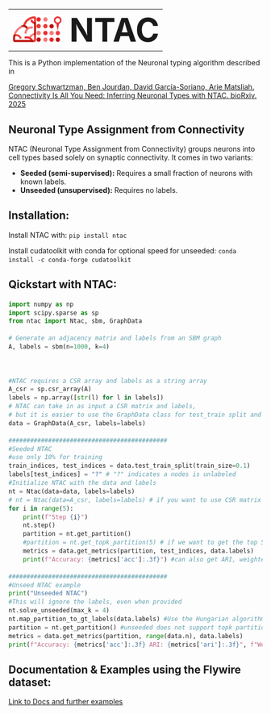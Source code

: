 <table>
<tr>
  <td><img src="assets/logo.png" width="100" alt="NTAC logo" /></td>
  <td><strong style="font-size: 64px;">NTAC</strong></td>
</tr>
</table>



<!-- <br> -->

This is a Python implementation of the Neuronal typing algorithm described in

[Gregory Schwartzman, Ben Jourdan, David García-Soriano, Arie Matsliah. Connectivity Is All You Need: Inferring Neuronal Types with NTAC. bioRxiv. 2025](https://www.biorxiv.org/cgi/content/short/2025.06.11.659184v1)

## Neuronal Type Assignment from Connectivity

NTAC (Neuronal Type Assignment from Connectivity) groups neurons into cell types based solely on synaptic connectivity. It comes in two variants:

- **Seeded (semi-supervised):** Requires a small fraction of neurons with known labels.  
- **Unseeded (unsupervised):** Requires no labels.

## Installation:

Install NTAC with:
`pip install ntac`


Install cudatoolkit with conda for optional speed for unseeded:
`conda install -c conda-forge cudatoolkit`



## Qickstart with NTAC:
```python
import numpy as np
import scipy.sparse as sp
from ntac import Ntac, sbm, GraphData

# Generate an adjacency matrix and labels from an SBM graph 
A, labels = sbm(n=1000, k=4)



#NTAC requires a CSR array and labels as a string array
A_csr = sp.csr_array(A)
labels = np.array([str(l) for l in labels])
# NTAC can take in as input a CSR matrix and labels, 
# but it is easier to use the GraphData class for test_train split and metrics
data = GraphData(A_csr, labels=labels)

############################################
#Seeded NTAC
#use only 10% for training
train_indices, test_indices = data.test_train_split(train_size=0.1)
labels[test_indices] = "?" # "?" indicates a nodes is unlabeled
#Initialize NTAC with the data and labels
nt = Ntac(data=data, labels=labels)
# nt = Ntac(data=A_csr, labels=labels) # if you want to use CSR matrix directly
for i in range(5):
    print(f"Step {i}")
    nt.step()
    partition = nt.get_partition()
    #partition = nt.get_topk_partition(5) # if we want to get the top 5 labels for each node
    metrics = data.get_metrics(partition, test_indices, data.labels)
    print(f"Accuracy: {metrics['acc']:.3f}") #can also get ARI, weighted F1, and topk accuracy (if using get_topk_partition)

############################################
#Unseed NTAC example
print("Unseeded NTAC")
#This will ignore the labels, even when provided
nt.solve_unseeded(max_k = 4)
nt.map_partition_to_gt_labels(data.labels) #Use the Hungarian algorithm to map the partition to the ground truth labels
partition = nt.get_partition() #unseeded does not support topk partition
metrics = data.get_metrics(partition, range(data.n), data.labels)
print(f"Accuracy: {metrics['acc']:.3f} ARI: {metrics['ari']:.3f}", f"Weighted F1: {metrics['f1']:.3f}")
```

## Documentation & Examples using the Flywire dataset:

[Link to Docs and further examples](https://benjourdan.github.io/ntac/)